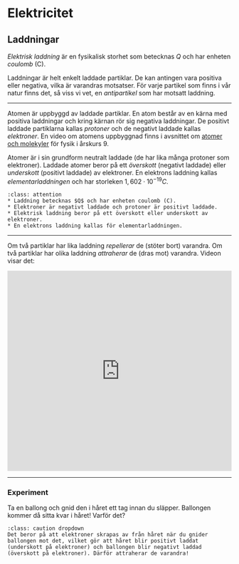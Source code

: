 # Elektricitet

## Laddningar

*Elektrisk laddning* är en fysikalisk storhet som betecknas $Q$ och har enheten *coulomb* (C). 

Laddningar är helt enkelt laddade partiklar. De kan antingen vara positiva eller negativa, vilka är varandras motsatser. För varje partikel som finns i vår natur finns det, så viss vi vet, en *antipartikel* som har motsatt laddning.

_____________________________________________

Atomen är uppbyggd av laddade partiklar. En atom består av en kärna med positiva laddningar och kring kärnan rör sig negativa laddningar. De positivt laddade partiklarna kallas *protoner* och de negativt laddade kallas *elektroner*. En video om atomens uppbyggnad finns i avsnittet om <a href='https://mentiphy.se/kurser/fysik-9/materia.html#atomer-och-molekyler'>atomer och molekyler</a> för fysik i årskurs 9.

Atomer är i sin grundform neutralt laddade (de har lika många protoner som elektroner). Laddade atomer beror på ett *överskott* (negativt laddade) eller *underskott* (positivt laddade) av elektroner. En elektrons laddning kallas *elementarladdningen* och har storleken $1,602\cdot10^{-19}C$.

```{admonition} Kom ihåg
:class: attention
* Laddning betecknas $Q$ och har enheten coulomb (C).
* Elektroner är negativt laddade och protoner är positivt laddade.
* Elektrisk laddning beror på ett överskott eller underskott av elektroner.
* En elektrons laddning kallas för elementarladdningen.
```

_____________________________________________

Om två partiklar har lika laddning *repellerar* de (stöter bort) varandra. Om två partiklar har olika laddning *attraherar* de (dras mot) varandra.
Videon visar det:

<iframe
    width="100%"
    max-width="800"
    height="450"
    src="https://www.youtube.com/embed/yeSEiQTNxybdM"
    frameborder="0"
    allow="autoplay; encrypted-media"
    allowfullscreen
>
</iframe>

_____________________________________________

### Experiment

Ta en ballong och gnid den i håret ett tag innan du släpper. Ballongen kommer då sitta kvar i håret! Varför det?

```{admonition} Visa svar
:class: caution dropdown
Det beror på att elektroner skrapas av från håret när du gnider ballongen mot det, vilket gör att håret blir positivt laddat (underskott på elektroner) och ballongen blir negativt laddad (överskott på elektroner). Därför attraherar de varandra!
```